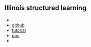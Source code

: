 
## Illinois structured learning

*
* [github](https://github.com/CogComp/illinois-sl)
* [tutorial](a/doc/tutorial.md)
* [pos](a/doc/pos.md)
* 
